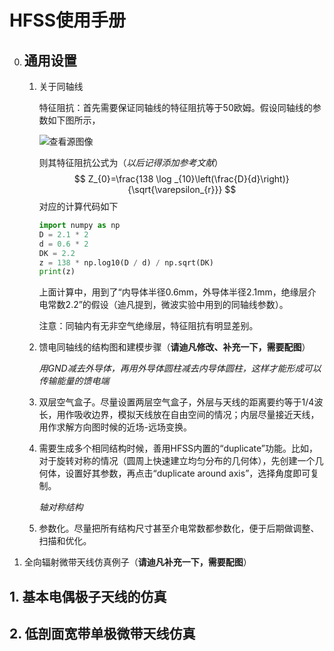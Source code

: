 # HFSS使用手册

0. ## 通用设置

   1. 关于同轴线

      特征阻抗：首先需要保证同轴线的特征阻抗等于50欧姆。假设同轴线的参数如下图所示，

      ![查看源图像](https://th.bing.com/th/id/Rf659c9c57152dab70b109fc902ab5a78?rik=p8CoPgvO5w7jlw&riu=http%3a%2f%2fwww.rfcables.org%2fimages%2fcoaxial-crosssectional-view.jpg&ehk=9HZn8xOq7cyxKMzAMf4BdIihfRpbE82fh8uYXoj%2fAmk%3d&risl=&pid=ImgRaw)

      则其特征阻抗公式为（*以后记得添加参考文献*）
      $$
      Z_{0}=\frac{138 \log _{10}\left(\frac{D}{d}\right)}{\sqrt{\varepsilon_{r}}}
      $$
      对应的计算代码如下

      ```python
      import numpy as np
      D = 2.1 * 2
      d = 0.6 * 2
      DK = 2.2
      z = 138 * np.log10(D / d) / np.sqrt(DK)
      print(z)
      ```

      上面计算中，用到了“内导体半径0.6mm，外导体半径2.1mm，绝缘层介电常数2.2”的假设（迪凡提到，微波实验中用到的同轴线参数）。

      注意：同轴内有无非空气绝缘层，特征阻抗有明显差别。

   2. 馈电同轴线的结构图和建模步骤（**请迪凡修改、补充一下，需要配图**）

      *用GND减去外导体，再用外导体圆柱减去内导体圆柱，这样才能形成可以传输能量的馈电端*

   3. 双层空气盒子。尽量设置两层空气盒子，外层与天线的距离要约等于1/4波长，用作吸收边界，模拟天线放在自由空间的情况；内层尽量接近天线，用作求解方向图时候的近场-远场变换。

   4. 需要生成多个相同结构时候，善用HFSS内置的“duplicate”功能。比如，对于旋转对称的情况（圆周上快速建立均匀分布的几何体），先创建一个几何体，设置好其参数，再点击“duplicate around axis”，选择角度即可复制。

      *轴对称结构*

   5. 参数化。尽量把所有结构尺寸甚至介电常数都参数化，便于后期做调整、扫描和优化。

      

      

1. 全向辐射微带天线仿真例子（**请迪凡补充一下，需要配图**）

## 1. 基本电偶极子天线的仿真



## 2. 低剖面宽带单极微带天线仿真

### 


### 
